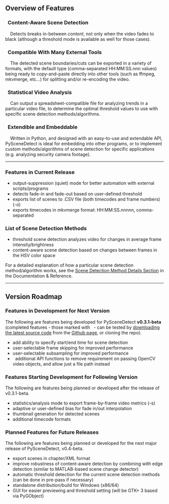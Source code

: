 
## Overview of Features

<div class="warning">
<h3><span class="fa fa-eye"></span>&nbsp; Content-Aware Scene Detection</h3>
&nbsp;<span class="fa fa-info-circle"></span>&nbsp;&nbsp; Detects breaks in-between <i>content</i>, not only when the video fades to black (although a threshold mode is available as well for those cases).
</div>

<div class="important">
<h3><span class="fa fa-desktop"></span>&nbsp; Compatible With Many External Tools</h3>
&nbsp;<span class="fa fa-info-circle"></span>&nbsp;&nbsp; The detected scene boundaries/cuts can be exported in a variety of formats, with the default type (comma-separated HH:MM:SS.nnn values) being ready to copy-and-paste directly into other tools (such as ffmpeg, mkvmerge, etc...) for splitting and/or re-encoding the video.
</div>

<div class="danger">
<h3><span class="fa fa-bar-chart-o"></span>&nbsp; Statistical Video Analysis</h3>
&nbsp;<span class="fa fa-info-circle"></span>&nbsp;&nbsp; Can output a spreadsheet-compatible file for analyzing trends in a particular video file, to determine the optimal threshold values to use with specific scene detection methods/algorithms. 
</div>

<div class="warning">
<h3><span class="fa fa-code"></span>&nbsp; Extendible and Embeddable</h3>
&nbsp;<span class="fa fa-info-circle"></span>&nbsp;&nbsp; Written in Python, and designed with an easy-to-use and extendable API, PySceneDetect is ideal for embedding into other programs, or to implement custom methods/algorithms of scene detection for specific applications (e.g. analyzing security camera footage).
</div>


----------------


### Features in Current Release

 - output-suppression (quiet) mode for better automation with external scripts/programs
 - detects fade-in and fade-out based on user-defined threshold
 - exports list of scenes to .CSV file (both timecodes and frame numbers) (-o)
 - exports timecodes in mkvmerge format: HH:MM:SS.nnnnn, comma-separated

### List of Scene Detection Methods

 - threshold scene detection analyzes video for changes in average frame intensity/brightness
 - content-aware scene detection based on changes between frames in the HSV color space

For a detailed explanation of how a particular scene detection method/algorithm works, see the [Scene Detection Method Details Section](reference/detection-methods.md) in the Documentation & Reference.


----------------


## Version Roadmap

<h3>Features in Development for Next Version</h3>

The following are features being developed for PySceneDetect **v0.3.1-beta** (completed features - those marked with <span class="fa fa-check"></span>&nbsp; - can be tested by [downloading the latest source code](https://github.com/Breakthrough/PySceneDetect/archive/master.zip) from the [Github page](https://github.com/Breakthrough/PySceneDetect), or cloning the repo).

 - add ability to specify start/end time for scene detection
 - user-selectable frame skipping for improved performance
 - user-selectable subsampling for improved performance
 - <span class="fa fa-check"></span>&nbsp; additional API functions to remove requirement on passing OpenCV video objects, and allow just a file path instead

<h3>Features Starting Development for Following Version</h3>

The following are features being planned or developed after the release of v0.3.1-beta.

 - statistics/analysis mode to export frame-by-frame video metrics (-s)
 - adaptive or user-defined bias for fade in/out interpolation
 - thumbnail generation for detected scenes
 - additional timecode formats

<h3>Planned Features for Future Releases</h3>

The following are features being planned or developed for the next major release of PySceneDetect, v0.4-beta.

 - export scenes in chapter/XML format
 - improve robustness of content-aware detection by combining with edge detection (similar to MATLAB-based scene change detector)
 - automatic threshold detection for the current scene detection methods (can be done in pre-pass if necessary)
 - standalone distribution/build for Windows (x86/64)
 - GUI for easier previewing and threshold setting (will be GTK+ 3 based via PyGObject)

